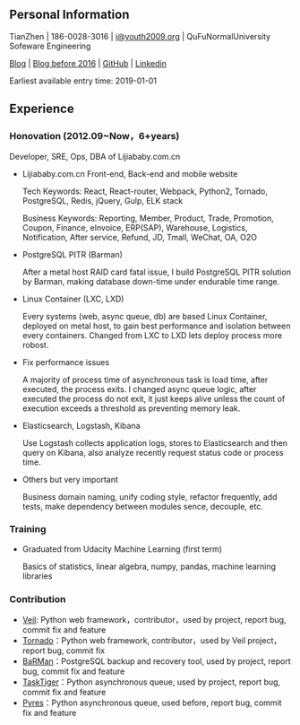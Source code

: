 ## Personal Information

TianZhen | 186-0028-3016 | i@youth2009.org | QuFuNormalUniversity Sofeware Engineering

[Blog](https://youth2009.org/) | [Blog before 2016](https://old.youth2009.org/blog/archives/) | [GitHub](https://github.com/dawncold) | [Linkedin](https://linkedin.com/in/dctz)

Earliest available entry time: 2019-01-01

## Experience
### Honovation (2012.09~Now，6+years)
Developer, SRE, Ops, DBA of Lijiababy.com.cn

* Lijiababy.com.cn Front-end, Back-end and mobile website

  Tech Keywords: React, React-router, Webpack, Python2, Tornado, PostgreSQL, Redis, jQuery, Gulp, ELK stack

  Business Keywords: Reporting, Member, Product, Trade, Promotion, Coupon, Finance, eInvoice, ERP(SAP), Warehouse, Logistics, Notification, After service, Refund, JD, Tmall, WeChat, OA, O2O

* PostgreSQL PITR (Barman)
  
  After a metal host RAID card fatal issue, I build PostgreSQL PITR solution by Barman, making database down-time under endurable time range.

* Linux Container (LXC, LXD)
  
  Every systems (web, async queue, db) are based Linux Container, deployed on metal host, to gain best performance and isolation between every containers. Changed from LXC to LXD lets deploy process more robost.

* Fix performance issues
  
  A majority of process time of asynchronous task is load time, after executed, the process exits. I changed async queue logic, after executed the process do not exit, it just keeps alive unless the count of execution exceeds a threshold as preventing memory leak.

* Elasticsearch, Logstash, Kibana
  
  Use Logstash collects application logs, stores to Elasticsearch and then query on Kibana, also analyze recently request status code or process time.
  
* Others but very important
  
  Business domain naming, unify coding style, refactor frequently, add tests, make dependency between modules sence, decouple, etc.

### Training

* Graduated from Udacity Machine Learning (first term)
  
  Basics of statistics, linear algebra, numpy, pandas, machine learning libraries

### Contribution
* [Veil](https://github.com/honovation/veil): Python web framework，contributor，used by project, report bug, commit fix and feature
* [Tornado](https://github.com/tornadoweb/tornado)：Python web framework, contributor，used by Veil project，report bug, commit fix
* [BaRMan](https://github.com/2ndquadrant-it/barman)：PostgreSQL backup and recovery tool, used by project, report bug, commit fix and feature
* [TaskTiger](https://github.com/closeio/tasktiger)：Python asynchronous queue, used by project, report bug, commit fix and feature
* [Pyres](https://github.com/binarydud/pyres)：Python asynchronous queue, used before, report bug, commit fix and feature

